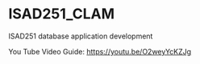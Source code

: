 # ISAD251_CLAM
ISAD251 database application development

You Tube Video Guide: https://youtu.be/O2weyYcKZJg 
